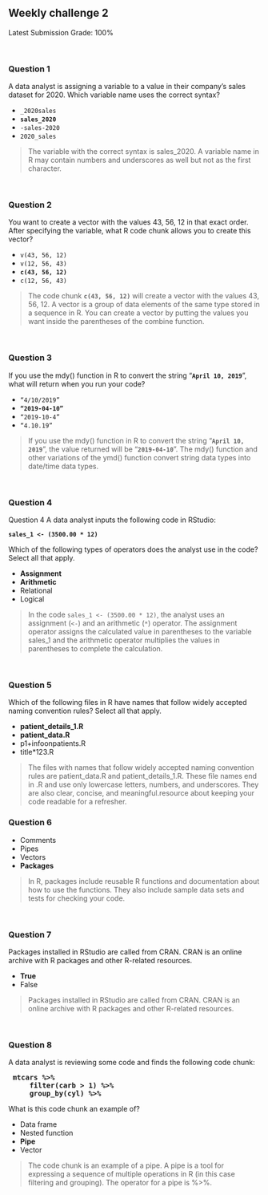 ## Weekly challenge 2

Latest Submission Grade: 100%

&nbsp;

### Question 1

A data analyst is assigning a variable to a value in their company’s sales dataset for 2020. Which variable name uses the correct syntax? 

* `_2020sales`
* **`sales_2020`**
* `-sales-2020`
* `2020_sales`

> The variable with the correct syntax is sales_2020. A variable name in R may contain numbers and underscores as well but not as the first character.

&nbsp;

### Question 2

You want to create a vector with the values 43, 56, 12 in that exact order. After specifying the variable, what R code chunk allows you to create this vector? 


* `v(43, 56, 12)`
* `v(12, 56, 43)`
* **`c(43, 56, 12)`** 
* `c(12, 56, 43)`


> The code chunk **`c(43, 56, 12)`**  will create a vector with the values 43, 56, 12. A vector is a group of data elements of the same type stored in a sequence in R. You can create a vector by putting the values you want inside the parentheses of the combine function. 

&nbsp;

### Question 3

If you use the mdy() function in R to convert the string “**`April 10, 2019`**”, what will return when you run your code?

* `“4/10/2019”`
* **`“2019-04-10”`** 
* `“2019-10-4”`
* `“4.10.19”`


> If you use the mdy() function in R to convert the string “**`April 10, 2019`**”, the value returned will be “**`2019-04-10`**”. The mdy() function and other variations of the ymd() function convert string data types into date/time data types.

&nbsp;

### Question 4

Question 4
A data analyst inputs the following code in RStudio: 

**`sales_1 <- (3500.00 * 12)`**

Which of the following types of operators does the analyst use in the code? Select all that apply.

* **Assignment**
* **Arithmetic**
* Relational
* Logical

> In the code `sales_1 <- (3500.00 * 12)`, the analyst uses an assignment (`<-`) and an arithmetic (`*`) operator. The assignment operator assigns the calculated value in parentheses to the variable sales_1 and the arithmetic operator multiplies the values in parentheses to complete the calculation.

&nbsp;

### Question 5

Which of the following files in R have names that follow widely accepted naming convention rules? Select all that apply.

* **patient_details_1.R**
* **patient_data.R**
* p1+infoonpatients.R
* title*123.R
  
> The files with names that follow widely accepted naming convention rules are patient_data.R and patient_details_1.R. These file names end in .R and use only lowercase letters, numbers, and underscores. They are also clear, concise, and meaningful.resource about keeping your code readable for a refresher.
&nbsp;

### Question 6

* Comments
* Pipes
* Vectors
* **Packages**

> In R, packages include reusable R functions and documentation about how to use the functions. They also include sample data sets and tests for checking your code.

&nbsp;

### Question 7

Packages installed in RStudio are called from CRAN. CRAN is an online archive with R packages and other R-related resources.

* **True**
* False

> Packages installed in RStudio are called from CRAN. CRAN is an online archive with R packages and other R-related resources.

&nbsp;

### Question 8

A data analyst is reviewing some code and finds the following code chunk:
<pre><b> mtcars %>%
     filter(carb > 1) %>%
     group_by(cyl) %>%
</b></pre>
What is this code chunk an example of?


* Data frame
* Nested function
* **Pipe**
* Vector

> The code chunk is an example of a pipe. A pipe is a tool for expressing a sequence of multiple operations in R (in this case filtering and grouping). The operator for a pipe is %>%.
